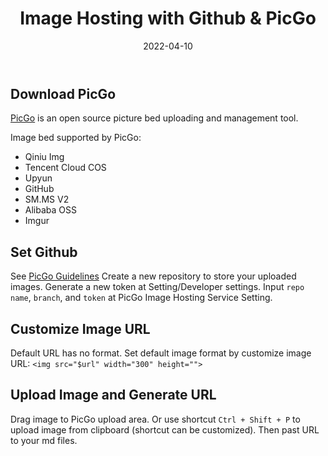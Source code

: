 ﻿---
title: Image Hosting with Github & PicGo
date: 2022-04-10
update: 2022-06-09
categories: 
- Tools
- Website
tags: PigGo
description: 
---

## Download PicGo

[PicGo](https://github.com/Molunerfinn/PicGo/releases) is an open source picture bed uploading and management tool.

Image bed supported by PicGo:
- Qiniu Img 
- Tencent Cloud COS 
- Upyun 
- GitHub 
- SM.MS V2 
- Alibaba OSS 
- Imgur 

## Set Github

See [PicGo Guidelines](https://picgo.github.io/PicGo-Doc/en/guide/config.html#github-img)
Create a new repository to store your uploaded images.
Generate a new token at Setting/Developer settings.
Input `repo name`, `branch`, and `token` at PicGo Image Hosting Service Setting.

## Customize Image URL

Default URL has no format.
Set default image format by customize image URL:
 `<img src="$url" width="300" height="">`

## Upload Image and Generate URL

Drag image to PicGo upload area.
Or use shortcut `Ctrl + Shift + P` to upload image from clipboard (shortcut can be customized).
Then past URL to your md files.
